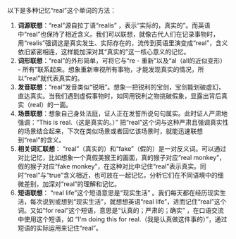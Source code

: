 以下是多种记忆“real”这个单词的方法：
1. **词源联想**：“real”源自拉丁语“realis” ，表示“实际的，真实的”。而英语中“real”也保持了相近含义。我们可以联想，就像古代人们在记录事物时，用“realis”强调这是真实发生、实际存在的，流传到英语里演变成“real”，含义依旧紧密相连，这样能加深对其“真实的”这一核心意义的记忆。
2. **词形联想**：“real”的外形简单，可将它与“re - 重新”以及“al（all的近似变形） - 所有”联系起来。想象重新审视所有事物，才能发现真实的情况，所以“real”就代表真实的。
3. **发音联想**：“real”发音类似“锐哦”。想象一把锐利的宝剑，宝剑能划破虚幻，直达真实。当我们遇到虚假事物时，如同用锐利之物挑破假象，显露出背后真实（real）的一面。
4. **场景联想**：想象自己身处法庭，证人正在发誓所说句句属实。此时证人严肃地强调：“This is real.（这是真实的。）” 把“real”这个词与这种严肃且强调真实性的场景结合起来，下次在类似场景或者回忆该场景时，就能迅速联想到“real”的含义。
5. **相关词汇联想**： “real”（真实的）和“fake”（假的）是一对反义词。可以通过对比记忆，比如想象一个真假美猴王的画面，真的猴子对应“real monkey”，假的猴子对应“fake monkey”，在这种对比中记住“real”表示真实。同时“real”与“true”含义相近，也可放在一起记忆，分析它们在不同语境中的细微差别，加深对“real”的理解和记忆。 
6. **短语联想**： “real life”这个短语意思是“现实生活” 。我们每天都在经历现实生活，每次说到或想到“现实生活”，就想想英语“real life”，进而记住“real”这个词。又如“for real”这个短语，意思是“认真的；严肃的；确实” ，在口语交流中使用这个短语，如 “I'm doing this for real.（我是认真做这件事的）”，通过短语的实际运用来记住“real”。 